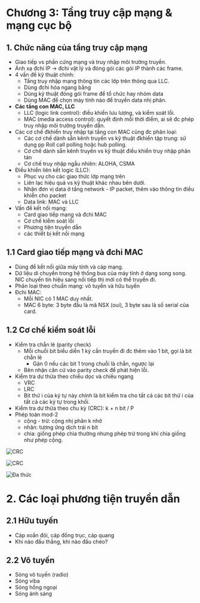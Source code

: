 # Chương 3: Tầng truy cập mạng & mạng cục bộ
## 1. Chức năng của tầng truy cập mạng
- Giao tiếp vs phần cứng mạng và truy nhập môi trường truyền.
- Ánh xạ đchi IP -> đchi vật lý và đóng gói các gói IP thành các frame.
- 4 vấn đề kỹ thuật chính:
	+ Tầng truy nhập mạng thông tin các lớp trên thông qua LLC.
	+ Dùng đchi hóa ngang bằng 
	+ Dùng kỹ thuật đóng gói frame để tổ chức hay nhóm data
	+ Dùng MAC để chọn máy tính nào để truyền data nhị phân.
- **Các tầng con MAC, LLC**
	+ LLC (logic link control): điều khiển lưu lượng, và kiểm soát lỗi.
	+ MAC (media access control): quyết định mỗi thời điểm, ai sẽ đc phép truy nhập môi trường truyền dẫn.
- Các cơ chế đkhiển truy nhập tại tầng con MAC cũng đc phân loại:
	+ Các cơ chế dành sẵn kênh truyền vs kỹ thuật đkhiển tập trung: sử dụng pp Roll call polling hoặc hub polling.
	+ Cơ chế dành sẵn kênh truyền vs kỹ thuật điều khiển truy nhập phân tán 
	+ Cơ chế truy nhập ngẫu nhiên: ALOHA, CSMA
- Điều khiển liên kết logic (LLC):
	+ Phục vụ cho các giao thức lớp mạng trên
	+ Liên lạc hiệu quả vs kỹ thuật khác nhau bên dưới.
	+ Nhận đơn vị data ở tầng network - IP packet, thêm vào thông tin điều khiển cho packet
	+ Data link: MAC và LLC
- Vấn đề kết nối mạng:
	+ Card giao tiếp mạng và đchi MAC
	+ Cơ chế kiểm soát lỗi
	+ Phương tiện truyền dẫn
	+ các thiết bị kết nối mạng

## 1.1 Card giao tiếp mạng và đchi MAC
- Dùng để kết nối giữa máy tính và cáp mạng.
- Dữ liệu di chuyển trong hệ thống bus của máy tính ở dạng song song. NIC chuyển tín hiệu sang nối tiếp thì mới có thể truyền đi.
- Phân loại theo chuẩn mạng: vô tuyến và hữu tuyến
- Đchi MAC:
	+ Mỗi NIC có 1 MAC duy nhất.
	+ MAC 6 byte: 3 byte đầu là mã NSX (oui), 3 byte sau là số serial của card.

## 1.2 Cơ chế kiểm soát lỗi
- Kiểm tra chẵn lẻ (parity check)
	+ Mỗi chuỗi bit biểu diễn 1 ký cần truyền đi đc thêm vào 1 bit, gọi là bit chẵn lẻ
		+ Gán 0 nếu các bit 1 trong chuỗi là chẵn, ngược lại
	+ Bên nhận căn cứ vào parity check để phát hiện lỗi.
- Kiểm tra dư thừa theo chiều dọc và chiều ngang
	+ VRC
	+ LRC
	+ Bit thứ i của ký tự này chính là bit kiểm tra cho tất cả các bit thứ i của tất cả các ký tự trong khối.
- Kiểm tra dư thừa theo chu kỳ (CRC): k + n bit / P
- Phép toán mod-2
	+ cộng - trừ: cộng nhị phân k nhớ
	+ nhân: tương ứng dịch trái n bit
	+ chia: giống phép chia thường nhưng phép trừ trong khi chia giống như phép cộng.

![CRC](/images/crc.PNG)

![CRC](/images/crc2.PNG)

![Đa thức](/images/dathuc.PNG)

# 2. Các loại phương tiện truyền dẫn
## 2.1 Hữu tuyến
- Cáp xoắn đôi, cáp đồng trục, cáp quang
- Khi nào đấu thẳng, khi nào đấu chéo?

## 2.2 Vô tuyến
- Sóng vô tuyến (radio)
- Sóng viba
- Sóng hồng ngoại
- Sóng ánh sáng

